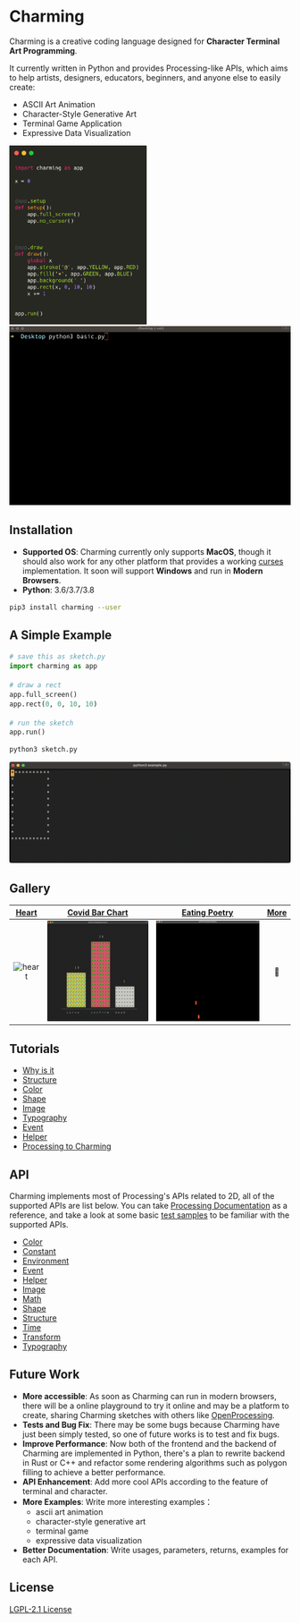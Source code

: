 # Charming

Charming is a creative coding language designed for **Character Terminal Art Programming**.

It currently written in Python and provides Processing-like APIs, which aims to help artists, designers, educators, beginners, and anyone else to easily create:

- ASCII Art Animation
- Character-Style Generative Art
- Terminal Game Application
- Expressive Data Visualization

<a href="https://charming-art.github.io/"><img src="https://raw.githubusercontent.com/charming-art/public-files/master/home_code.png" alt="Charming" height="320"></a>&ensp;
<a href="https://charming-art.github.io/"><img src="https://raw.githubusercontent.com/charming-art/public-files/master/welcome.gif" alt="Charming" height="320"></a>

## Installation

- **Supported OS**: Charming currently only supports **MacOS**, though it should also work for any other platform that provides a working [curses](https://docs.python.org/3/howto/curses.html) implementation. It soon will support **Windows** and run in **Modern Browsers**.
- **Python**: 3.6/3.7/3.8

```bash
pip3 install charming --user
```

## A Simple Example

```py
# save this as sketch.py
import charming as app

# draw a rect
app.full_screen()
app.rect(0, 0, 10, 10)

# run the sketch
app.run()
```

```py
python3 sketch.py
```

![get started](https://raw.githubusercontent.com/charming-art/public-files/master/get_started.png)

## Gallery

|  [Heart](./examples/heart/readme.md)   |  [Covid Bar Chart](./examples/barchart/readmd.md) |  [Eating Poetry](./examples/snake/readme.md) | [More](./docs/gallery.md) |
|  :--:  |  :--: | :--:  | :--: |
| <img src="https://raw.githubusercontent.com/charming-art/public-files/master/example_heart.gif" height="180px" alt="heart" />|<img src="https://raw.githubusercontent.com/charming-art/public-files/master/example_barchart.png" height="180px" alt="bar chart" />|<img src="https://raw.githubusercontent.com/charming-art/public-files/master/example_snake.gif" alt="snake" height="180px" /> | 👀 |

## Tutorials

- [Why is it](./docs/tutorials/why-is-it.md)
- [Structure](./docs/tutorials/stucture.md)
- [Color](./docs/tutorials/color.md)
- [Shape](./docs/tutorials/shape.md)
- [Image](./docs/tutorials/image.md)
- [Typography](./docs/tutorials/typography.md)
- [Event](./docs/tutorials/event.md)
- [Helper](./docs/tutorials/helper.md)
- [Processing to Charming](./docs/tutorials/processing-to-charming.md)

## API

Charming implements most of Processing's APIs related to 2D, all of the supported APIs are list below. You can take [Processing Documentation](https://processing.org/reference/) as a reference, and take a look at some basic [test samples](https://github.com/charming-art/charming/blob/master/tests/) to be familiar with the supported APIs.

- [Color](./docs/api/color.md)
- [Constant](./docs/api/constant.md)
- [Environment](./docs/api/environment.md)
- [Event](./docs/api/event.md)
- [Helper](./docs/api/helper.md)
- [Image](./docs/api/image.md)
- [Math](./docs/api/math.md)
- [Shape](./docs/api/shape.md)
- [Structure](./docs/api/structure.md)
- [Time](./docs/api/time.md)
- [Transform](./docs/api/transform.md)
- [Typography](./docs/api/typography.md)

## Future Work

- **More accessible**: As soon as Charming can run in modern browsers, there will be a online playground to try it online and may be a platform to create, sharing Charming sketches with others like [OpenProcessing](https://www.openprocessing.org/).
- **Tests and Bug Fix**: There may be some bugs because Charming have just been simply tested, so one of future works is to test and fix bugs.
- **Improve Performance**: Now both of the frontend and the backend of Charming are implemented in Python, there's a plan to rewrite backend in Rust or C++ and refactor some rendering algorithms such as polygon filling to achieve a better performance.
- **API Enhancement**: Add more cool APIs according to the feature of terminal and character.
- **More Examples**: Write more interesting examples：
  - ascii art animation
  - character-style generative art
  - terminal game
  - expressive data visualization
- **Better Documentation**: Write usages, parameters, returns, examples for each API.
  
## License

[LGPL-2.1 License](https://github.com/charming-art/charming/blob/master/LICENSE)
